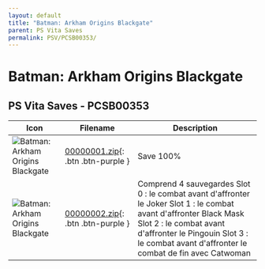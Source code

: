 ```yaml
---
layout: default
title: "Batman: Arkham Origins Blackgate"
parent: PS Vita Saves
permalink: PSV/PCSB00353/
---
```

# Batman: Arkham Origins Blackgate

## PS Vita Saves - PCSB00353

| Icon | Filename | Description |
|------|----------|-------------|
| ![Batman: Arkham Origins Blackgate](https://github.com/bucanero/apollo-vita/raw/main/sce_sys/icon0.png) | [00000001.zip](00000001.zip){: .btn .btn-purple } | Save 100%  |
| ![Batman: Arkham Origins Blackgate](https://github.com/bucanero/apollo-vita/raw/main/sce_sys/icon0.png) | [00000002.zip](00000002.zip){: .btn .btn-purple } | Comprend 4 sauvegardes Slot 0 : le combat avant d&#39;affronter le Joker Slot 1 : le combat avant d&#39;affronter Black Mask Slot 2 : le combat avant d&#39;affronter le Pingouin Slot 3 : le combat avant d&#39;affronter le combat de fin avec Catwoman   |
